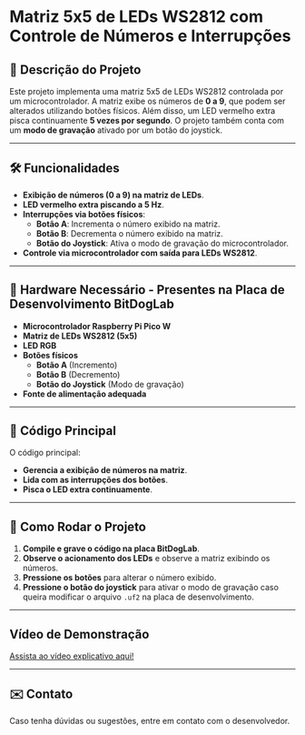 ﻿# Matriz 5x5 de LEDs WS2812 com Controle de Números e Interrupções

## 📌 Descrição do Projeto
Este projeto implementa uma matriz 5x5 de LEDs WS2812 controlada por um microcontrolador. A matriz exibe os números de **0 a 9**, que podem ser alterados utilizando botões físicos. Além disso, um LED vermelho extra pisca continuamente **5 vezes por segundo**. O projeto também conta com um **modo de gravação** ativado por um botão do joystick.

---

## 🛠️ Funcionalidades
- **Exibição de números (0 a 9) na matriz de LEDs**.
- **LED vermelho extra piscando a 5 Hz**.
- **Interrupções via botões físicos**:
  - **Botão A**: Incrementa o número exibido na matriz.
  - **Botão B**: Decrementa o número exibido na matriz.
  - **Botão do Joystick**: Ativa o modo de gravação do microcontrolador.
- **Controle via microcontrolador com saída para LEDs WS2812**.

---

## 🔧 Hardware Necessário - Presentes na Placa de Desenvolvimento BitDogLab
- **Microcontrolador Raspberry Pi Pico W**
- **Matriz de LEDs WS2812 (5x5)**
- **LED RGB**
- **Botões físicos**
  - **Botão A** (Incremento)
  - **Botão B** (Decremento)
  - **Botão do Joystick** (Modo de gravação)
- **Fonte de alimentação adequada**

---

## 📝 Código Principal
O código principal:
- **Gerencia a exibição de números na matriz**.
- **Lida com as interrupções dos botões**.
- **Pisca o LED extra continuamente**.

---

## 📌 Como Rodar o Projeto
1. **Compile e grave o código na placa BitDogLab**.
2. **Observe o acionamento dos LEDs** e observe a matriz exibindo os números.
4. **Pressione os botões** para alterar o número exibido.
5. **Pressione o botão do joystick** para ativar o modo de gravação caso queira modificar o arquivo `.uf2` na placa de desenvolvimento.

---

## Vídeo de Demonstração

[Assista ao vídeo explicativo aqui!](https://youtu.be/gILFplkfyM4?si=wrwLuL3aTqvUpNtY)

---

## ✉️ Contato
Caso tenha dúvidas ou sugestões, entre em contato com o desenvolvedor.

